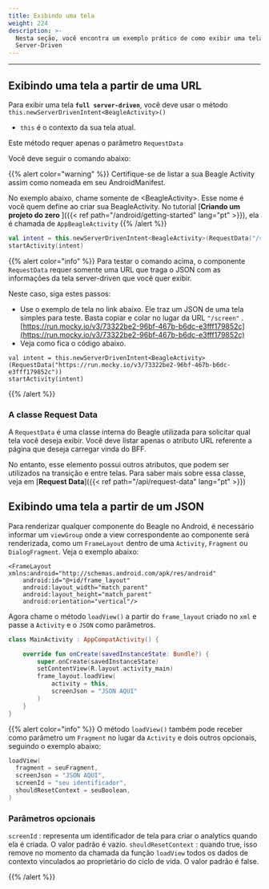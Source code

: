 ```yaml
---
title: Exibindo uma tela
weight: 224
description: >-
  Nesta seção, você encontra um exemplo prático de como exibir uma tela
  Server-Driven
---
```


---

## Exibindo uma tela a partir de uma URL

Para exibir uma tela **`full server-driven`**, você deve usar o método `this.newServerDrivenIntent<BeagleActivity>()` 
- `this` é o contexto da sua tela atual.

Este método requer apenas o parâmetro `RequestData`

Você deve seguir o comando abaixo:

{{% alert color="warning" %}}
Certifique-se de listar a sua Beagle Activity assim como nomeada em seu AndroidManifest.

No exemplo abaixo, chame somente de &lt;BeagleActivity&gt;. Esse nome é você quem define ao criar sua BeagleActivity. No tutorial [**Criando um projeto do zero** ]({{< ref path="/android/getting-started" lang="pt" >}}), ela é chamada de `AppBeagleActivity`
{{% /alert %}}

```kotlin
val intent = this.newServerDrivenIntent<BeagleActivity>(RequestData("/screen"))
startActivity(intent)
```

{{% alert color="info" %}}
Para testar o comando acima, o componente `RequestData` requer somente uma URL que traga o JSON com as informações da tela server-driven que você quer exibir.

Neste caso, siga estes passos:

- Use o exemplo de tela no link abaixo. Ele traz um JSON de uma tela simples para teste. Basta copiar e colar no lugar da URL `"/screen"` . [https://run.mocky.io/v3/73322be2-96bf-467b-b6dc-e3fff179852c](https://run.mocky.io/v3/73322be2-96bf-467b-b6dc-e3fff179852c)
- Veja como fica o código abaixo.

```text
val intent = this.newServerDrivenIntent<BeagleActivity>(RequestData("https://run.mocky.io/v3/73322be2-96bf-467b-b6dc-e3fff179852c"))
startActivity(intent)
```

{{% /alert %}}

### A classe Request Data

A `RequestData` é uma classe interna do Beagle utilizada para solicitar qual tela você deseja exibir. Você deve listar apenas o atributo URL referente a página que deseja carregar vinda do BFF.

No entanto, esse elemento possui outros atributos, que podem ser utilizados na transição e entre telas. Para saber mais sobre essa classe, veja em [**Request Data**]({{< ref path="/api/request-data" lang="pt" >}})

## Exibindo uma tela a partir de um JSON

Para renderizar qualquer componente do Beagle no Android, é necessário informar um `viewGroup` onde a view correspondente ao componente será renderizada, como um `FrameLayout` dentro de uma `Activity`, `Fragment` ou `DialogFragment`. Veja o exemplo abaixo:

```markup
<FrameLayout xmlns:android="http://schemas.android.com/apk/res/android"
    android:id="@+id/frame_layout"
    android:layout_width="match_parent"
    android:layout_height="match_parent"
    android:orientation="vertical"/>
```

Agora chame o método `loadView()` a partir do `frame_layout` criado no `xml` e passe a `Activity` e o `JSON` como parâmetros.

```kotlin
class MainActivity : AppCompatActivity() {

    override fun onCreate(savedInstanceState: Bundle?) {
        super.onCreate(savedInstanceState)
        setContentView(R.layout.activity_main)
        frame_layout.loadView(
            activity = this,
            screenJson = "JSON AQUI"
        )
    }
}
```

{{% alert color="info" %}}
O método `loadView()` também pode receber como parâmetro um `Fragment` no lugar da `Activity` e dois outros opcionais, seguindo o exemplo abaixo:

```kotlin
loadView(
  fragment = seuFragment, 
  screenJson = "JSON AQUI",
  screenId = "seu identificador",
  shouldResetContext = seuBoolean,
)
```

### Parâmetros opcionais
`screenId` : representa um identificador de tela para criar o analytics quando ela é criada. O valor padrão é vazio.
`shouldResetContext` : quando true, isso remove no momento da chamada da função `loadView` todos os dados de contexto vinculados ao proprietário do ciclo de vida. O valor padrão é false.

{{% /alert %}}
